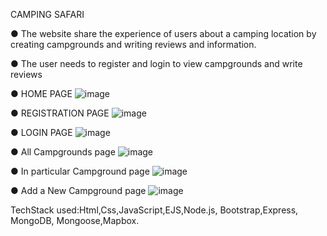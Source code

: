 CAMPING SAFARI


● The website  share the experience of  users about a camping location by creating campgrounds and writing  reviews and information.

● The user needs to register and login to view campgrounds and write reviews

● HOME PAGE
![image](https://user-images.githubusercontent.com/87582335/197168022-4a04f52d-531f-4a61-90e8-130ee21677d7.png)

● REGISTRATION PAGE
![image](https://user-images.githubusercontent.com/87582335/197168247-b7985c8d-49bc-4b87-8047-d3582b52cf37.png)

● LOGIN PAGE
![image](https://user-images.githubusercontent.com/87582335/197168399-bc152b62-fe4a-40f8-ba83-1f66aed2aa9c.png)

● All Campgrounds page
![image](https://user-images.githubusercontent.com/87582335/197168747-0b467423-8d3d-4966-a65e-7945a4656f67.png)

● In particular Campground page
![image](https://user-images.githubusercontent.com/87582335/197168990-cab50adf-0c8e-4a82-8b7f-af0cd26acac4.png)

● Add a New Campground page
![image](https://user-images.githubusercontent.com/87582335/197169171-ff83705d-3109-4d40-ba6f-bcc69d6a2fa2.png)

TechStack used:Html,Css,JavaScript,EJS,Node.js, Bootstrap,Express, MongoDB, Mongoose,Mapbox.
